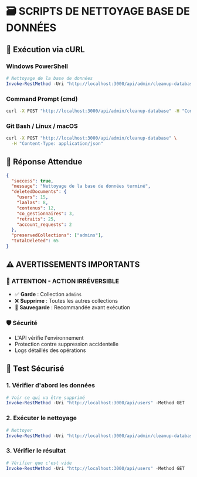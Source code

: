 # 🗃️ SCRIPTS DE NETTOYAGE BASE DE DONNÉES

## 🚀 Exécution via cURL

### **Windows PowerShell**
```powershell
# Nettoyage de la base de données
Invoke-RestMethod -Uri "http://localhost:3000/api/admin/cleanup-database" -Method POST -ContentType "application/json"
```

### **Command Prompt (cmd)**
```cmd
curl -X POST "http://localhost:3000/api/admin/cleanup-database" -H "Content-Type: application/json"
```

### **Git Bash / Linux / macOS**
```bash
curl -X POST "http://localhost:3000/api/admin/cleanup-database" \
  -H "Content-Type: application/json"
```

## 🎯 Réponse Attendue

```json
{
  "success": true,
  "message": "Nettoyage de la base de données terminé",
  "deletedDocuments": {
    "users": 15,
    "laalas": 8,
    "contenus": 12,
    "co_gestionnaires": 3,
    "retraits": 25,
    "account_requests": 2
  },
  "preservedCollections": ["admins"],
  "totalDeleted": 65
}
```

## ⚠️ AVERTISSEMENTS IMPORTANTS

### 🔴 **ATTENTION - ACTION IRRÉVERSIBLE**
- ✅ **Garde** : Collection `admins`
- ❌ **Supprime** : Toutes les autres collections
- 💾 **Sauvegarde** : Recommandée avant exécution

### 🛡️ **Sécurité**
- L'API vérifie l'environnement
- Protection contre suppression accidentelle
- Logs détaillés des opérations

## 🧪 Test Sécurisé

### **1. Vérifier d'abord les données**
```powershell
# Voir ce qui va être supprimé
Invoke-RestMethod -Uri "http://localhost:3000/api/users" -Method GET
```

### **2. Exécuter le nettoyage**
```powershell
# Nettoyer
Invoke-RestMethod -Uri "http://localhost:3000/api/admin/cleanup-database" -Method POST -ContentType "application/json"
```

### **3. Vérifier le résultat**
```powershell
# Vérifier que c'est vide
Invoke-RestMethod -Uri "http://localhost:3000/api/users" -Method GET
```
